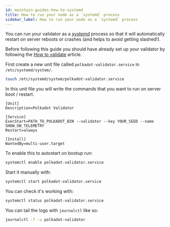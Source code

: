 ```yaml
---
id: maintain-guides-how-to-systemd
title: How to run your node as a `systemd` process
sidebar_label: How to run your node as a `systemd` process
---
```


You can run your validator as a [systemd](https://en.wikipedia.org/wiki/Systemd) process so that it will automatically restart on server reboots or crashes (and helps to avoid getting slashed!).

Before following this guide you should have already set up your validator by following the [How to validate](maintain-guides-how-to-validate) article.

First create a new unit file called `polkadot-validator.service` in `/etc/systemd/system/`.

```bash
touch /etc/systemd/system/polkadot-validator.service
```

In this unit file you will write the commands that you want to run on server boot / restart.

    [Unit]
    Description=Polkadot Validator
    
    [Service]
    ExecStart=PATH_TO_POLKADOT_BIN --validator --key YOUR_SEED --name SHOW_ON_TELEMETRY
    Restart=always
    
    [Install]
    WantedBy=multi-user.target
    

To enable this to autostart on bootup run:

```bash
systemctl enable polkadot-validator.service
```

Start it manually with:

```bash
systemctl start polkadot-validator.service
```

You can check it's working with:

```bash
systemctl status polkadot-validator.service
```

You can tail the logs with `journalctl` like so:

```bash
journalctl -f -u polkadot-validator
```